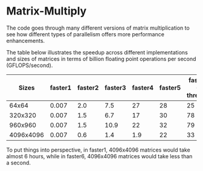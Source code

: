 # Matrix-Multiply

The code goes through many different versions of matrix multiplication to see how different types of parallelism offers more performance enhancements.

The table below illustrates the speedup across different implementations and sizes of matrices in terms of billion floating point operations per second (GFLOPS/second). 

| Sizes     | faster1 | faster2 | faster3 | faster4 | faster5 | faster6 (4 threads) | faster6 (16 threads) | faster6 (64 threads) |
|-----------|---------|---------|---------|---------|---------|---------------------|----------------------|----------------------|
| 64x64     | 0.007   | 2.0     | 7.5     | 27      | 28      | 25                  | 21                   | 14                   |
| 320x320   | 0.007   | 1.5     | 6.7     | 17      | 30      | 78                  | 179                  | 157                  |
| 960x960   | 0.007   | 1.5     | 10.9    | 22      | 32      | 79                  | 267                  | 298                  |
| 4096x4096 | 0.007   | 0.6     | 1.4     | 1.9     | 22      | 33                  | 129                  | 329                  |

To put things into perspective, in faster1, 4096x4096 matrices would take almost 6 hours, while in faster6, 4096x4096 matrices would take less than a second.
